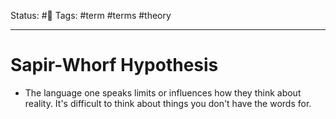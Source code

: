 Status: #🌱
Tags: #term #terms #theory 
***
# Sapir-Whorf Hypothesis

- The language one speaks limits or influences how they think about reality. It's difficult to think about things you don't have the words for.